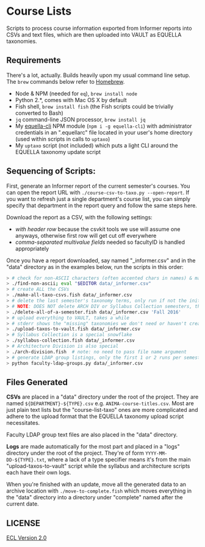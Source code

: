 # Course Lists

Scripts to process course information exported from Informer reports into CSVs and text files, which are then uploaded into VAULT as EQUELLA taxonomies.

## Requirements

There's a lot, actually. Builds heavily upon my usual command line setup. The `brew` commands below refer to [Homebrew](http://brew.sh).

- Node & NPM (needed for `eq`), `brew install node`
- Python 2.\*, comes with Mac OS X by default
- Fish shell, `brew install fish` (the Fish scripts could be trivially converted to Bash)
- `jq` command-line JSON processor, `brew install jq`
- My [equella-cli](https://github.com/cca/equella_cli) NPM module (`npm i -g equella-cli`) with administrator credentials in an ".equellarc" file located in your user's home directory (used within scripts in calls to `uptaxo`)
- My `uptaxo` script (not included) which puts a light CLI around the EQUELLA taxonomy update script

## Sequencing of Scripts:

First, generate an Informer report of the current semester's courses. You can open the report URL with `./course-csv-to-taxo.py --open-report`. If you want to refresh just a single department's course list, you can simply specify that department in the report query and follow the same steps here.

Download the report as a CSV, with the following settings:

- _with header row_ because the csvkit tools we use will assume one anyways, otherwise first row will get cut off everywhere
- _comma-separated multivalue fields_ needed so facultyID is handled appropriately

Once you have a report downloaded, say named "\_informer.csv" and in the "data" directory as in the examples below, run the scripts in this order:

```sh
> # check for non-ASCII characters (often accented chars in names) & manually remove
> ./find-non-ascii; eval "$EDITOR data/_informer.csv"
> # create ALL the CSVs
> ./make-all-taxo-csvs.fish data/_informer.csv
> # delete the last semester's taxonomy terms, only run if not the initial upload
> # NOTE: DOES NOT delete ARCH DIV or Syllabus Collection semesters, that's manual
> ./delete-all-of-a-semester.fish data/_informer.csv 'Fall 2016'
> # upload everything to VAULT, takes a while
> # stderr shows the "missing" taxonomies we don't need or haven't created yet
> ./upload-taxos-to-vault.fish data/_informer.csv
> # Syllabus Collection is a special snowflake
> ./syllabus-collection.fish data/_informer.csv
> # Architecture Division is also special
> ./arch-division.fish  # note: no need to pass file name argument
> # generate LDAP group listings, only the first 1 or 2 runs per semester
> python faculty-ldap-groups.py data/_informer.csv
```

## Files Generated

**CSVs** are placed in a "data" directory under the root of the project. They are named `${DEPARTMENT}-${TYPE}.csv` e.g. `ANIMA-course-titles.csv`. Most are just plain text lists but the "course-list-taxo" ones are more complicated and adhere to the upload format that the EQUELLA taxonomy upload script necessitates.

Faculty LDAP group text files are also placed in the "data" directory.

**Logs** are made automatically for the most part and placed in a "logs" directory under the root of the project. They're of form `YYYY-MM-DD-${TYPE}.txt`, where a lack of a type specifier means it's from the main "upload-taxos-to-vault" script while the syllabus and architecture scripts each have their own logs.

When you're finished with an update, move all the generated data to an archive location with `./move-to-complete.fish` which moves everything in the "data" directory into a directory under "complete" named after the current date.

## LICENSE

[ECL Version 2.0](https://opensource.org/licenses/ECL-2.0)
